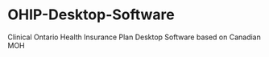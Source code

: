 # OHIP-Desktop-Software
Clinical Ontario Health Insurance Plan Desktop Software based on Canadian MOH
